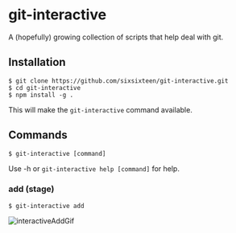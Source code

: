 # git-interactive

A (hopefully) growing collection of scripts that help deal with git.

## Installation

```
$ git clone https://github.com/sixsixteen/git-interactive.git 
$ cd git-interactive
$ npm install -g .
```

This will make the `git-interactive` command available.

## Commands

`$ git-interactive [command]`

Use -h or `git-interactive help [command]` for help.

### add (stage)

`$ git-interactive add`

![interactiveAddGif](http://g.recordit.co/qvm5hgxLRc.gif)
